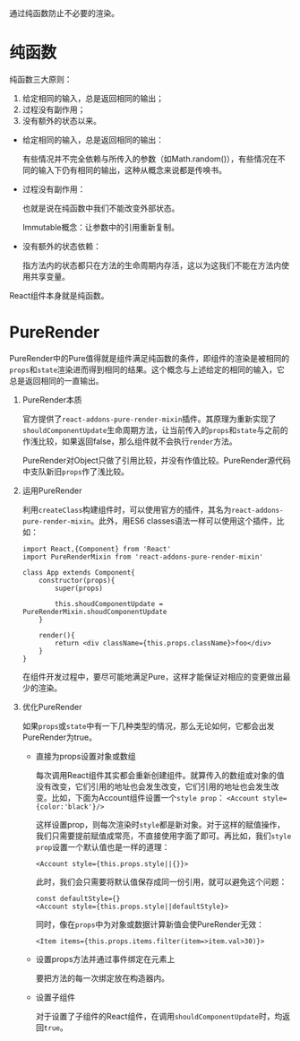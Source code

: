 通过纯函数防止不必要的渲染。

# 纯函数
纯函数三大原则：

 1. 给定相同的输入，总是返回相同的输出；
 2. 过程没有副作用；
 3. 没有额外的状态以来。

- 给定相同的输入，总是返回相同的输出：

    有些情况并不完全依赖与所传入的参数（如Math.random()），有些情况在不同的输入下仍有相同的输出，这种从概念来说都是传唤书。

- 过程没有副作用：

    也就是说在纯函数中我们不能改变外部状态。

    Immutable概念：让参数中的引用重新复制。

- 没有额外的状态依赖：

    指方法内的状态都只在方法的生命周期内存活，这以为这我们不能在方法内使用共享变量。

React组件本身就是纯函数。

# PureRender

PureRender中的Pure值得就是组件满足纯函数的条件，即组件的渲染是被相同的`props`和`state`渲染进而得到相同的结果。这个概念与上述给定的相同的输入，它总是返回相同的一直输出。

1. PureRender本质

    官方提供了`react-addons-pure-render-mixin`插件。其原理为重新实现了`shouldComponentUpdate`生命周期方法，让当前传入的`props`和`state`与之前的作浅比较，如果返回false，那么组件就不会执行`render`方法。

    PureRender对Object只做了引用比较，并没有作值比较。PureRender源代码中支队新旧`props`作了浅比较。

2. 运用PureRender

    利用`createClass`构建组件时，可以使用官方的插件，其名为`react-addons-pure-render-mixin`。此外，用ES6 classes语法一样可以使用这个插件，比如：
    ```
    import React,{Component} from 'React'
    import PureRenderMixin from 'react-addons-pure-render-mixin'

    class App extends Component{
        constructor(props){
            super(props)

            this.shoudComponentUpdate = PureRenderMixin.shoudComponentUpdate
        }

        render(){
            return <div className={this.props.className}>foo</div>
        }
    }
    ```

    在组件开发过程中，要尽可能地满足Pure，这样才能保证对相应的变更做出最少的渲染。

3. 优化PureRender

    如果`props`或`state`中有一下几种类型的情况，那么无论如何，它都会出发PureRender为true。

    - 直接为props设置对象或数组

        每次调用React组件其实都会重新创建组件。就算传入的数组或对象的值没有改变，它们引用的地址也会发生改变，它们引用的地址也会发生改变。比如，下面为Account组件设置一个`style prop`： `<Account style={color:'black'}/>`
        

       

        这样设置prop，则每次渲染时`style`都是新对象。对于这样的赋值操作，我们只需要提前赋值成常亮，不直接使用字面了即可。再比如，我们`style prop`设置一个默认值也是一样的道理：

        ```
        <Account style={this.props.style||{}}>
        ```

        此时，我们会只需要将默认值保存成同一份引用，就可以避免这个问题：

        ```
        const defaultStyle={}
        <Account style={this.props.style||defaultStyle}>
        ```
    
        同时，像在`props`中为对象或数据计算新值会使PureRender无效：

        ```
        <Item items={this.props.items.filter(item=>item.val>30)}>
        ```

    - 设置props方法并通过事件绑定在元素上

        要把方法的每一次绑定放在构造器内。

    - 设置子组件

        对于设置了子组件的React组件，在调用`shouldComponentUpdate`时，均返回`true`。




